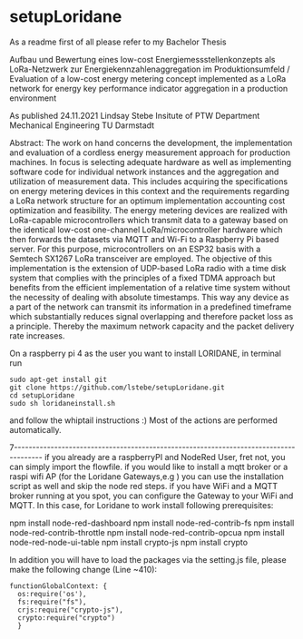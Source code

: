 # setupLoridane
As a readme first of all please refer to my Bachelor Thesis

Aufbau und Bewertung eines low-cost Energiemessstellenkonzepts als LoRa-Netzwerk zur Energiekennzahlenaggregation im Produktionsumfeld
/
Evaluation of a low-cost energy metering concept implemented as a LoRa
network for energy key performance indicator aggregation in a production
environment

As published 24.11.2021
Lindsay Stebe
Insitute of PTW
Department Mechanical Engineering
TU Darmstadt

Abstract:
The work on hand concerns the development, the implementation and evaluation of a cordless
energy measurement approach for production machines. In focus is selecting adequate hardware as
well as implementing software code for individual network instances and the aggregation and
utilization of measurement data. This includes acquiring the specifications on energy metering
devices in this context and the requirements regarding a LoRa network structure for an optimum
implementation accounting cost optimization and feasibility. The energy metering devices are
realized with LoRa-capable microcontrollers which transmit data to a gateway based on the identical
low-cost one-channel LoRa/microcontroller hardware which then forwards the datasets via MQTT
and Wi-Fi to a Raspberry Pi based server. For this purpose, microcontrollers on an ESP32 basis with
a Semtech SX1267 LoRa transceiver are employed. The objective of this implementation is the
extension of UDP-based LoRa radio with a time disk system that complies with the principles of a
fixed TDMA approach but benefits from the efficient implementation of a relative time system
without the necessity of dealing with absolute timestamps. This way any device as a part of the
network can transmit its information in a predefined timeframe which substantially reduces signal
overlapping and therefore packet loss as a principle. Thereby the maximum network capacity and
the packet delivery rate increases.

On a raspberry pi 4 as the user you want to install LORIDANE, in terminal run
```
sudo apt-get install git
git clone https://github.com/lstebe/setupLoridane.git
cd setupLoridane
sudo sh loridaneinstall.sh
```

and follow the whiptail instructions :) Most of the actions are performed automatically.

7--------------------------------------------------------------------------------------
if you already are a raspberryPI and NodeRed User, fret not, you can simply import the flowfile. if you would like to install a mqtt broker or a raspi wifi AP (for the Loridane Gateways,e.g ) you can use the installation script as well and skip the node red steps. if you have WiFi and a MQTT broker running at you spot, you can configure the Gateway to your WiFi and MQTT. In this case, for Loridane to work install following prerequisites:

npm install node-red-dashboard
npm install node-red-contrib-fs
npm install node-red-contrib-throttle
npm install node-red-contrib-opcua
npm install node-red-node-ui-table
npm install crypto-js
npm install crypto

In addition you will have to load the packages via the setting.js file, please make the following change (Line ~410):
```
functionGlobalContext: {
  os:require('os'),
  fs:require("fs"),
  crjs:require("crypto-js"),
  crypto:require("crypto")
  }
```

